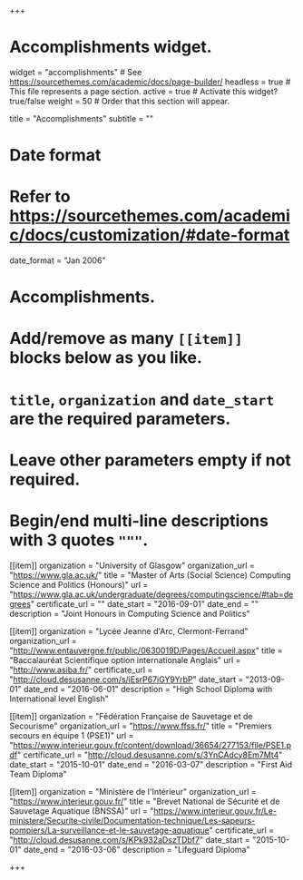 +++
# Accomplishments widget.
widget = "accomplishments"  # See https://sourcethemes.com/academic/docs/page-builder/
headless = true  # This file represents a page section.
active = true  # Activate this widget? true/false
weight = 50  # Order that this section will appear.

title = "Accomplishments"
subtitle = ""

# Date format
#   Refer to https://sourcethemes.com/academic/docs/customization/#date-format
date_format = "Jan 2006"

# Accomplishments.
#   Add/remove as many `[[item]]` blocks below as you like.
#   `title`, `organization` and `date_start` are the required parameters.
#   Leave other parameters empty if not required.
#   Begin/end multi-line descriptions with 3 quotes `"""`.

[[item]]
  organization = "University of Glasgow"
  organization_url = "https://www.gla.ac.uk/"
  title = "Master of Arts (Social Science) Computing Science and Politics (Honours)"
  url = "https://www.gla.ac.uk/undergraduate/degrees/computingscience/#tab=degrees"
  certificate_url = ""
  date_start = "2016-09-01"
  date_end = ""
  description = "Joint Honours in Computing Science and Politics"

[[item]]
  organization = "Lycée Jeanne d'Arc, Clermont-Ferrand"
  organization_url = "http://www.entauvergne.fr/public/0630019D/Pages/Accueil.aspx"
  title = "Baccalauréat Scientifique option internationale Anglais"
  url = "http://www.asiba.fr/"
  certificate_url = "http://cloud.desusanne.com/s/iEsrP67iGY9YrbP"
  date_start = "2013-09-01"
  date_end = "2016-06-01"
  description = "High School Diploma with International level English"

[[item]]
  organization = "Fédération Française de Sauvetage et de Secourisme"
  organization_url = "https://www.ffss.fr/"
  title = "Premiers secours en équipe 1 (PSE1)"
  url = "https://www.interieur.gouv.fr/content/download/36654/277153/file/PSE1.pdf"
  certificate_url = "http://cloud.desusanne.com/s/3YnCAdcy8Em7Mt4"
  date_start = "2015-10-01"
  date_end = "2016-03-07"
  description = "First Aid Team Diploma"

[[item]]
  organization = "Ministère de l'Intérieur"
  organization_url = "https://www.interieur.gouv.fr/"
  title = "Brevet National de Sécurité et de Sauvetage Aquatique (BNSSA)"
  url = "https://www.interieur.gouv.fr/Le-ministere/Securite-civile/Documentation-technique/Les-sapeurs-pompiers/La-surveillance-et-le-sauvetage-aquatique"
  certificate_url = "http://cloud.desusanne.com/s/KPk932aDszTDbf7"
  date_start = "2015-10-01"
  date_end = "2016-03-06"
  description = "Lifeguard Diploma"

+++
